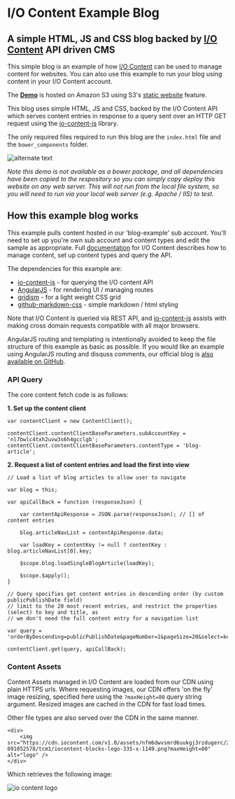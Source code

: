 # I/O Content Example Blog

## A simple HTML, JS and CSS blog backed by [I/O Content](http://www.icontent.com) API driven CMS

This simple blog is an example of how [I/O Content](http://www.icontent.com) can be used to manage content for websites. You can also use this example to run your blog using content in your I/O Content account.


The **[Demo](http://exampleblog.iocontent.com/index.html?key=xtun42ocqlxeu56wim5s3ccuma)** is hosted on Amazon S3 using S3's [static website](http://docs.aws.amazon.com/AmazonS3/latest/dev/website-hosting-custom-domain-walkthrough.html) feature.

This blog uses simple HTML, JS and CSS, backed by the I/O Content API which serves content entries in response to a query sent over an HTTP GET request using the [io-content-js](https://github.com/appsoftware/io-content-js) library. 

The only required files required to run this blog are the `index.html` file and the `bower_components` folder.

![alternate text](https://cdn.iocontent.com/v1.0/assets/nl7bwlc4txh2uvw3s6h4gcclgb/20151113-121206643/062b/example-blog-required-files.png)

*Note this demo is not available as a bower package, and all dependencies have been copied to the respository so you can simply copy deploy this website on any web server. This will not run from the local file system, so you will need to run via your local web server (e.g. Apache / IIS) to test.*

## How this example blog works

This example pulls content hosted in our 'blog-example' sub account. You'll need to set up you're own sub account and content types and edit the sample as appropriate. Full [documentation](https://github.com/appsoftware/io-content-docs)  for I/O Content describes how to manage content, set up content types and query the API.

The dependencies for this example are:

- [io-content-js](https://github.com/appsoftware/io-content-js) - for querying the I/O content API
- [AngularJS](https://github.com/angular) - for rendering UI / managing routes
- [gridism](https://github.com/cobyism/gridism) - for a light weight CSS grid
- [github-markdown-css](https://github.com/sindresorhus/github-markdown-css) - simple markdown / html styling

Note that I/O Content is queried via REST API, and [io-content-js](https://github.com/appsoftware/io-content-js) assists with making cross domain requests compatible with all major browsers.

AngularJS routing and templating is intentionally avoided to keep the file structure of this example as basic as possible. If you would like an example using AngularJS routing and disquss comments, our official blog is [also available on GitHub](https://github.com/appsoftware/io-content-blog).

### API Query

The core content fetch code is as follows:

**1. Set up the content client**


	var contentClient = new ContentClient();
	
	contentClient.contentClientBaseParameters.subAccountKey = 'nl7bwlc4txh2uvw3s6h4gcclgb';
	contentClient.contentClientBaseParameters.contentType = 'blog-article';


**2. Request a list of content entries and load the first into view**


	// Load a list of blog articles to allow user to navigate
								
	var blog = this;
	
	var apiCallBack = function (responseJson) {
	
		var contentApiResponse = JSON.parse(responseJson); // [] of content entries
		
		blog.articleNavList = contentApiResponse.data;
		
		var loadKey = contentKey != null ? contentKey : blog.articleNavList[0].key;
		
		$scope.blog.loadSingleBlogArticle(loadKey);
		
		$scope.$apply();
	}
	
	// Query specifies get content entries in descending order (by custom publicPublishDate field)
	// limit to the 20 most recent entries, and restrict the properties (select) to key and title, as
	// we don't need the full content entry for a navigation list
	
	var query = 'orderByDescending=publicPublishDate&pageNumber=1&pageSize=20&select=key+title';
	
	contentClient.get(query, apiCallBack);


### Content Assets

Content Assets managed in I/O Content are loaded from our CDN using plain HTTPS urls. Where requesting images, our CDN offers 'on the fly' image resizing, specified here using the `?maxHeight=80` query string argument. Resized images are cached in the CDN for fast load times.

Other file types are also served over the CDN in the same manner.


	<div>
		<img src="https://cdn.iocontent.com/v1.0/assets/nfm6dwvsmrd6uukgj3rzdugerc/20151113-091052578/tcm1/iocontent-blocks-logo-335-x-1149.png?maxHeight=80" alt="logo" />
	</div>

Which retrieves the following image:

![io content logo](https://cdn.iocontent.com/v1.0/assets/nfm6dwvsmrd6uukgj3rzdugerc/20151113-091052578/tcm1/iocontent-blocks-logo-335-x-1149.png?maxHeight=80)

